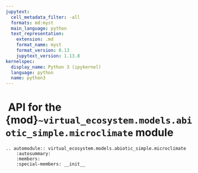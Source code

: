 ```yaml
---
jupytext:
  cell_metadata_filter: -all
  formats: md:myst
  main_language: python
  text_representation:
    extension: .md
    format_name: myst
    format_version: 0.13
    jupytext_version: 1.13.8
kernelspec:
  display_name: Python 3 (ipykernel)
  language: python
  name: python3
---
```


#  API for the {mod}`~virtual_ecosystem.models.abiotic_simple.microclimate` module

```{eval-rst}
.. automodule:: virtual_ecosystem.models.abiotic_simple.microclimate
    :autosummary:
    :members:
    :special-members: __init__
```
